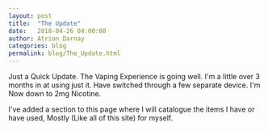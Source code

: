 ```yaml
---
layout: post  
title:  "The Update"  
date:   2018-04-26 04:00:00  
author: Atrion Darnay  
categories: blog
permalink: blog/The_Update.html  
---
```


  Just a Quick Update. The Vaping Experience is going well. I'm a little over 3 months in at using just it. Have switched through a few separate device. I'm Now down to 2mg Nicotine.
  
  I've added a section to this page where I will catalogue the items I have or have used, Mostly (Like all of this site) for myself.
  
